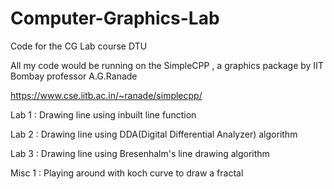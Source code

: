 # Computer-Graphics-Lab

Code for the CG Lab course DTU


All my code would be running on the SimpleCPP , a graphics package by IIT Bombay professor A.G.Ranade


https://www.cse.iitb.ac.in/~ranade/simplecpp/

Lab 1 : Drawing line using inbuilt line function

Lab 2 : Drawing line using DDA(Digital Differential Analyzer) algorithm

Lab 3 : Drawing line using Bresenhalm's line drawing algorithm

Misc 1 : Playing around with koch curve to draw a fractal 

